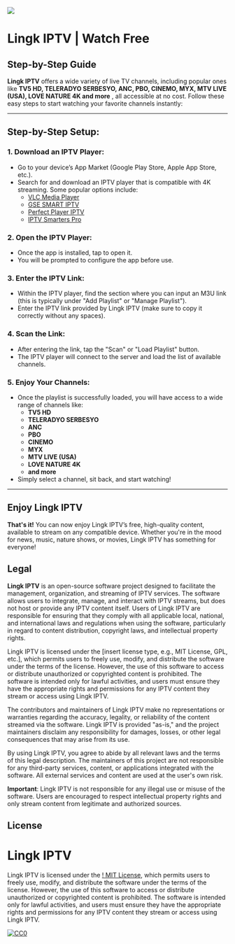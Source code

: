 ![](https://raw.githubusercontent.com/arbiepeligro/lingk_iptv/refs/heads/main/banner.png)

# Lingk IPTV | Watch Free

## Step-by-Step Guide

**Lingk IPTV** offers a wide variety of live TV channels, including popular ones like **TV5 HD, TELERADYO SERBESYO, ANC, PBO, CINEMO, MYX, MTV LIVE (USA), LOVE NATURE 4K and more** , all accessible at no cost. Follow these easy steps to start watching your favorite channels instantly:

---

## Step-by-Step Setup:

### 1. **Download an IPTV Player:**
   - Go to your device’s App Market (Google Play Store, Apple App Store, etc.).
   - Search for and download an IPTV player that is compatible with 4K streaming. Some popular options include:
     - [VLC Media Player](https://www.videolan.org/)
     - [GSE SMART IPTV](https://www.gsetv.com/)
     - [Perfect Player IPTV](https://www.perfectplayer.com/)
     - [IPTV Smarters Pro](https://www.iptvsmarters.com/)

### 2. **Open the IPTV Player:**
   - Once the app is installed, tap to open it.
   - You will be prompted to configure the app before use.

### 3. **Enter the IPTV Link:**
   - Within the IPTV player, find the section where you can input an M3U link (this is typically under "Add Playlist" or "Manage Playlist").
   - Enter the IPTV link provided by Lingk IPTV (make sure to copy it correctly without any spaces).


### 4. **Scan the Link:**
   - After entering the link, tap the "Scan" or "Load Playlist" button.
   - The IPTV player will connect to the server and load the list of available channels.

### 5. **Enjoy Your Channels:**
   - Once the playlist is successfully loaded, you will have access to a wide range of channels like:
     - **TV5 HD**
     - **TELERADYO SERBESYO**
     - **ANC**
     - **PBO**
     - **CINEMO**
     - **MYX**
     - **MTV LIVE (USA)**
     - **LOVE NATURE 4K**
     - **and more**
   - Simply select a channel, sit back, and start watching!

---

## Enjoy Lingk IPTV

**That's it!** You can now enjoy Lingk IPTV’s free, high-quality content, available to stream on any compatible device. Whether you're in the mood for news, music, nature shows, or movies, Lingk IPTV has something for everyone!

## Legal

**Lingk IPTV** is an open-source software project designed to facilitate the management, organization, and streaming of IPTV services. The software allows users to integrate, manage, and interact with IPTV streams, but does not host or provide any IPTV content itself. Users of Lingk IPTV are responsible for ensuring that they comply with all applicable local, national, and international laws and regulations when using the software, particularly in regard to content distribution, copyright laws, and intellectual property rights.

Lingk IPTV is licensed under the [insert license type, e.g., MIT License, GPL, etc.], which permits users to freely use, modify, and distribute the software under the terms of the license. However, the use of this software to access or distribute unauthorized or copyrighted content is prohibited. The software is intended only for lawful activities, and users must ensure they have the appropriate rights and permissions for any IPTV content they stream or access using Lingk IPTV.

The contributors and maintainers of Lingk IPTV make no representations or warranties regarding the accuracy, legality, or reliability of the content streamed via the software. Lingk IPTV is provided "as-is," and the project maintainers disclaim any responsibility for damages, losses, or other legal consequences that may arise from its use.

By using Lingk IPTV, you agree to abide by all relevant laws and the terms of this legal description. The maintainers of this project are not responsible for any third-party services, content, or applications integrated with the software. All external services and content are used at the user's own risk.

**Important**: Lingk IPTV is not responsible for any illegal use or misuse of the software. Users are encouraged to respect intellectual property rights and only stream content from legitimate and authorized sources.


## License

# Lingk IPTV

Lingk IPTV is licensed under the [! MIT License](LICENSE), which permits users to freely use, modify, and distribute the software under the terms of the license. However, the use of this software to access or distribute unauthorized or copyrighted content is prohibited. The software is intended only for lawful activities, and users must ensure they have the appropriate rights and permissions for any IPTV content they stream or access using Lingk IPTV.

[![CC0](http://mirrors.creativecommons.org/presskit/buttons/88x31/svg/cc-zero.svg)](LICENSE)
